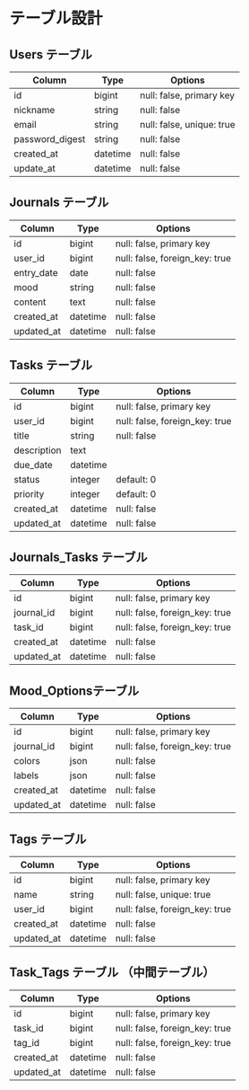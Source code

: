 # テーブル設計

## Users テーブル
| Column             | Type     | Options                   |
| ------------------ | -------- | ------------------------- |
| id                 | bigint   | null: false, primary key  |
| nickname           | string   | null: false               |
| email              | string   | null: false, unique: true |
| password_digest    | string   | null: false               |
| created_at         | datetime | null: false               |
| update_at          | datetime | null: false               |

## Journals テーブル
| Column             | Type     | Options                        |
| ------------------ | -------- | ------------------------------ |
| id                 | bigint   | null: false, primary key       |
| user_id            | bigint   | null: false, foreign_key: true |
| entry_date         | date     | null: false                    |
| mood               | string   | null: false                    |
| content            | text     | null: false                    |
| created_at         | datetime | null: false                    |
| updated_at         | datetime | null: false                    |

## Tasks テーブル
| Column             | Type     | Options                        |
| ------------------ | -------- | ------------------------------ |
| id                 | bigint   | null: false, primary key       |
| user_id            | bigint   | null: false, foreign_key: true |
| title              | string   | null: false                    |
| description        | text     |                                |
| due_date           | datetime |                                |
| status             | integer  | default: 0                     |
| priority           | integer  | default: 0                     |
| created_at         | datetime | null: false                    |
| updated_at         | datetime | null: false                    |

## Journals_Tasks テーブル
| Column             | Type     | Options                        |
| ------------------ | -------- | ------------------------------ |
| id                 | bigint   | null: false, primary key       |
| journal_id         | bigint   | null: false, foreign_key: true |
| task_id            | bigint   | null: false, foreign_key: true |
| created_at         | datetime | null: false                    |
| updated_at         | datetime | null: false                    |

## Mood_Optionsテーブル
| Column             | Type     | Options                        |
| ------------------ | -------- | ------------------------------ |
| id                 | bigint   | null: false, primary key       |
| journal_id         | bigint   | null: false, foreign_key: true |
| colors             | json     | null: false                    |
| labels             | json     | null: false                    |
| created_at         | datetime | null: false                    |
| updated_at         | datetime | null: false                    |

## Tags テーブル
| Column             | Type     | Options                        |
| ------------------ | -------- | ------------------------------ |
| id                 | bigint   | null: false, primary key       |
| name               | string   | null: false, unique: true      |
| user_id            | bigint   | null: false, foreign_key: true |
| created_at         | datetime | null: false                    |
| updated_at         | datetime | null: false                    |

## Task_Tags テーブル （中間テーブル）
| Column             | Type     | Options                        |
| ------------------ | -------- | ------------------------------ |
| id                 | bigint   | null: false, primary key       |
| task_id            | bigint   | null: false, foreign_key: true |
| tag_id             | bigint   | null: false, foreign_key: true |
| created_at         | datetime | null: false                    |
| updated_at         | datetime | null: false                    |